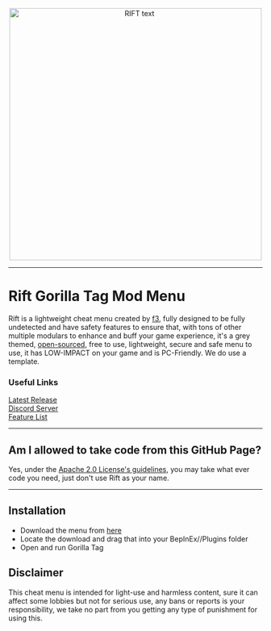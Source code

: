 <p align="center">
  <a href="#"><img src="https://i.postimg.cc/jd12Bsb7/Untitled.png" alt="RIFT text" width="500"/></a>
</p>

---

# Rift Gorilla Tag Mod Menu
Rift is a lightweight cheat menu created by [f3](https://guns.lol/f3), fully designed to be fully undetected and have safety features to ensure that, with tons of other multiple modulars to enhance and buff your game experience, it's a grey themed, [open-sourced](https://github.com/Fevps/Rift/tree/main/Menu), free to use, lightweight, secure and safe menu to use, it has LOW-IMPACT on your game and is PC-Friendly. We do use a template.

### Useful Links
[Latest Release](https://github.com/Fevps/Rift/releases/latest)<br>
[Discord Server](https://discord.gg/NsSwxqg8D2)<br>
[Feature List](https://pastebin.com/raw/y5Z3yyRa)

---

## Am I allowed to take code from this GitHub Page?
Yes, under the [Apache 2.0 License's guidelines](https://github.com/Fevps/Rift/blob/main/LICENSE), you may take what ever code you need, just don't use Rift as your name.

---

## Installation
- Download the menu from [here](https://github.com/Fevps/Rift/releases/latest)
- Locate the download and drag that into your BepInEx//Plugins folder
- Open and run Gorilla Tag

## Disclaimer
This cheat menu is intended for light-use and harmless content, sure it can affect some lobbies but not for serious use, any bans or reports is your responsibility, we take no part from you getting any type of punishment for using this.<br>
